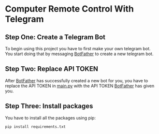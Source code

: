 # Computer Remote Control With Telegram
## Step One: Create a Telegram Bot
To begin using this project you have to first make your own telegram bot. 
You start doing that by messaging [BotFather](https://t.me/BotFather) to create a new telegram bot.
## Step Two: Replace API TOKEN
After [BotFather](https://t.me/BotFather) has successfully created a new bot for you, you have to replace the API TOKEN in [main.py](https://github.com/yaraedtek/computer_remote_control_with_telegram/blob/main/main.py) with the API TOKEN [BotFather](https://t.me/BotFather) has given you.
## Step Three: Install packages 
You have to install all the packages using pip:
```
pip install requirements.txt
```
